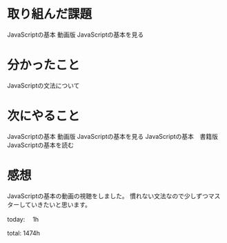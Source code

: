 # 取り組んだ課題
JavaScriptの基本 動画版 JavaScriptの基本を見る

# 分かったこと
JavaScriptの文法について

# 次にやること
JavaScriptの基本 動画版 JavaScriptの基本を見る
JavaScriptの基本　書籍版 JavaScriptの基本を読む

# 感想
JavaScriptの基本の動画の視聴をしました。 
慣れない文法なので少しずつマスターしていきたいと思います。


today: 　1h

total: 1474h
